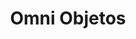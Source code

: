 ---
title: "Omni Objetos"
url: /ciudad-autonoma-de-buenos-aires/omni-objetos/
shop: tienda de variedades
---